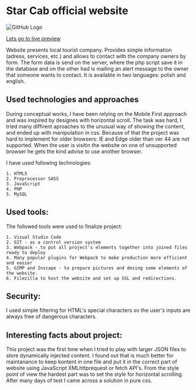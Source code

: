 # Star Cab official website

![GitHub Logo](/images/startravel.bmp)


[Lets go to live preview](https://pdoubleu.github.io/)


Website presents local tourist company. Provides simple information (adress, services, etc.) and allows to contact with the company owners by form. The form data is send on the server, where the php script save it in the database and on the other had is mailing an alert message to the owner that someone wants to contact. It is available in two languages: polish and english.


## Used technologies and approaches

During conceptual works, I have been relying on the Mobile First approach and was inspired by designes with horizontal scroll. The task was hard, I tried many diffirent aproaches to the unusual way of showing the content, and ended up with manipulation in css. Because of that the project was hard to implement for older browsers: IE and Edge older than ver 44 are not supported. When the user is visitin the website on one of unsupported browser he gets the kind advise to use another browser.

I have used following technologies:

    1. HTML5
    2. Preprocessor SASS
    3. JavaScript
    4. PHP
    5. MySQL


## Used tools:

The followed tools were used to finalize project:

    1. Visual Studio Code
    2. GIT - as a control version system
    3. Webpack - to put all project's elements together into joined files ready to deploy
    4. Many popular plugins for Webpack to make production more efficient and easier
    5. GIMP and Inscape - to prepare pictures and desing some elements of the website.
    6. Filezilla to host the website and set up SSL and redirections.

## Security:

I used simple filtering for HTML's special characters so the user's inputs are always free of dangerous characters.

## Interesting facts about project:

This project was the first time when I tried to play with larger JSON files to store dynamically injected content. I found out that is much better for maintanance to keep kontent in one file and put it in the correct part of website using JavaScript XMLhttprequest or fetch API's. From the style point of view the hardest part was to set the style for horizontal scrolling. After many days of test I came across a solution in pure css.